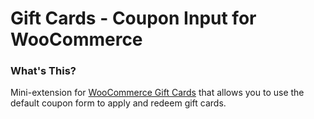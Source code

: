 # Gift Cards - Coupon Input for WooCommerce

### What's This?

Mini-extension for [WooCommerce Gift Cards](https://woocommerce.com/products/gift-cards/) that allows you to use the default coupon form to apply and redeem gift cards.
